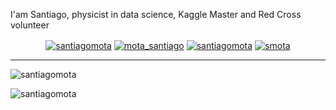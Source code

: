 I'am Santiago, physicist in data science, Kaggle Master and Red Cross volunteer  


<p align="center">
<a href="https://www.linkedin.com/in/santiagomota/" target="blank"><img align="center" src="https://img.shields.io/badge/-LinkedIn-039BE5?style=for-the-badge&logo=Linkedin&logoColor=white&link=https://www.linkedin.com/in/santiagomota/" alt="santiagomota"/></a>
<a href="https://twitter.com/mota_santiago" target="blank"><img align="center" src="https://img.shields.io/badge/-Twitter-A7C0FF?style=for-the-badge&logo=Twitter&logoColor=white&link=https://twitter.com/mota_santiago" alt="mota_santiago"/></a>
<a href="https://github.com/santiagomota?tab=repositories" target="blank"><img align="center" src="https://img.shields.io/badge/-Repositories-828091?style=for-the-badge&logo=Github&logoColor=white&link=https://github.com/santiagomota/Projects" alt="santiagomota"/></a>
<a href="https://medium.com/@smota" target="blank"><img align="center" src="https://img.shields.io/badge/-medium-7CB342?style=for-the-badge&labelColor=7CB342&logo=Medium&link=https://medium.com/@smota" alt="smota"/></a>


</p>

----

<img src="https://github-readme-stats.vercel.app/api?username=santiagomota&show_icons=true" alt=santiagomota />
<p align="left"> <img src="https://komarev.com/ghpvc/?username=santiagomota" alt="santiagomota" /> </p>


<!--
**santiagomota/santiagomota** is a ✨ _special_ ✨ repository because its `README.md` (this file) appears on your GitHub profile.

Here are some ideas to get you started:

- 🔭 I’m currently working on ...
- 🌱 I’m currently learning ...
- 👯 I’m looking to collaborate on ...
- 🤔 I’m looking for help with ...
- 💬 Ask me about ...
- 📫 How to reach me: ...
- 😄 Pronouns: ...
- ⚡ Fun fact: ...
-->
